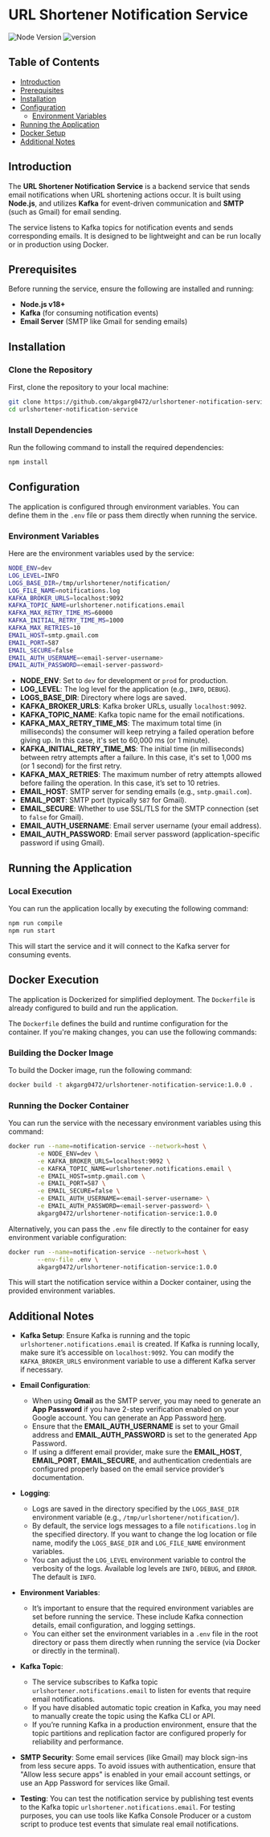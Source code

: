 # URL Shortener Notification Service

![Node Version](https://img.shields.io/badge/Node-18-green)
![version](https://img.shields.io/badge/version-1.1.2blue)

## Table of Contents

- [Introduction](#introduction)
- [Prerequisites](#prerequisites)
- [Installation](#installation)
- [Configuration](#configuration)
  - [Environment Variables](#environment-variables)
- [Running the Application](#running-the-application)
- [Docker Setup](#docker-setup)
- [Additional Notes](#additional-notes)

## Introduction

The **URL Shortener Notification Service** is a backend service that sends email notifications when URL shortening actions occur. It is built using **Node.js**, and utilizes **Kafka** for event-driven communication and **SMTP** (such as Gmail) for email sending.

The service listens to Kafka topics for notification events and sends corresponding emails. It is designed to be lightweight and can be run locally or in production using Docker.

## Prerequisites

Before running the service, ensure the following are installed and running:

- **Node.js v18+**
- **Kafka** (for consuming notification events)
- **Email Server** (SMTP like Gmail for sending emails)

## Installation

### Clone the Repository

First, clone the repository to your local machine:

```bash
git clone https://github.com/akgarg0472/urlshortener-notification-service.git
cd urlshortener-notification-service
```

### Install Dependencies

Run the following command to install the required dependencies:

```bash
npm install
```

## Configuration

The application is configured through environment variables. You can define them in the `.env` file or pass them directly when running the service.

### Environment Variables

Here are the environment variables used by the service:

```bash
NODE_ENV=dev
LOG_LEVEL=INFO
LOGS_BASE_DIR=/tmp/urlshortener/notification/
LOG_FILE_NAME=notifications.log
KAFKA_BROKER_URLS=localhost:9092
KAFKA_TOPIC_NAME=urlshortener.notifications.email
KAFKA_MAX_RETRY_TIME_MS=60000
KAFKA_INITIAL_RETRY_TIME_MS=1000
KAFKA_MAX_RETRIES=10
EMAIL_HOST=smtp.gmail.com
EMAIL_PORT=587
EMAIL_SECURE=false
EMAIL_AUTH_USERNAME=<email-server-username>
EMAIL_AUTH_PASSWORD=<email-server-password>
```

- **NODE_ENV**: Set to `dev` for development or `prod` for production.
- **LOG_LEVEL**: The log level for the application (e.g., `INFO`, `DEBUG`).
- **LOGS_BASE_DIR**: Directory where logs are saved.
- **KAFKA_BROKER_URLS**: Kafka broker URLs, usually `localhost:9092`.
- **KAFKA_TOPIC_NAME**: Kafka topic name for the email notifications.
- **KAFKA_MAX_RETRY_TIME_MS**: The maximum total time (in milliseconds) the consumer will keep retrying a failed operation before giving up. In this case, it's set to 60,000 ms (or 1 minute).
- **KAFKA_INITIAL_RETRY_TIME_MS**: The initial time (in milliseconds) between retry attempts after a failure. In this case, it's set to 1,000 ms (or 1 second) for the first retry.
- **KAFKA_MAX_RETRIES**: The maximum number of retry attempts allowed before failing the operation. In this case, it’s set to 10 retries.
- **EMAIL_HOST**: SMTP server for sending emails (e.g., `smtp.gmail.com`).
- **EMAIL_PORT**: SMTP port (typically `587` for Gmail).
- **EMAIL_SECURE**: Whether to use SSL/TLS for the SMTP connection (set to `false` for Gmail).
- **EMAIL_AUTH_USERNAME**: Email server username (your email address).
- **EMAIL_AUTH_PASSWORD**: Email server password (application-specific password if using Gmail).

## Running the Application

### Local Execution

You can run the application locally by executing the following command:

```bash
npm run compile
npm run start
```

This will start the service and it will connect to the Kafka server for consuming events.

## Docker Execution

The application is Dockerized for simplified deployment. The `Dockerfile` is already configured to build and run the application.

The `Dockerfile` defines the build and runtime configuration for the container. If you're making changes, you can use the following commands:

### Building the Docker Image

To build the Docker image, run the following command:

```bash
docker build -t akgarg0472/urlshortener-notification-service:1.0.0 .
```

### Running the Docker Container

You can run the service with the necessary environment variables using this command:

```bash
docker run --name=notification-service --network=host \
        -e NODE_ENV=dev \
        -e KAFKA_BROKER_URLS=localhost:9092 \
        -e KAFKA_TOPIC_NAME=urlshortener.notifications.email \
        -e EMAIL_HOST=smtp.gmail.com \
        -e EMAIL_PORT=587 \
        -e EMAIL_SECURE=false \
        -e EMAIL_AUTH_USERNAME=<email-server-username> \
        -e EMAIL_AUTH_PASSWORD=<email-server-password> \
        akgarg0472/urlshortener-notification-service:1.0.0
```

Alternatively, you can pass the `.env` file directly to the container for easy environment variable configuration:

```bash
docker run --name=notification-service --network=host \
        --env-file .env \
        akgarg0472/urlshortener-notification-service:1.0.0
```

This will start the notification service within a Docker container, using the provided environment variables.

## Additional Notes

- **Kafka Setup**: Ensure Kafka is running and the topic `urlshortener.notifications.email` is created. If Kafka is running locally, make sure it’s accessible on `localhost:9092`. You can modify the `KAFKA_BROKER_URLS` environment variable to use a different Kafka server if necessary.

- **Email Configuration**:

  - When using **Gmail** as the SMTP server, you may need to generate an **App Password** if you have 2-step verification enabled on your Google account. You can generate an App Password [here](https://myaccount.google.com/apppasswords).
  - Ensure that the **EMAIL_AUTH_USERNAME** is set to your Gmail address and **EMAIL_AUTH_PASSWORD** is set to the generated App Password.
  - If using a different email provider, make sure the **EMAIL_HOST**, **EMAIL_PORT**, **EMAIL_SECURE**, and authentication credentials are configured properly based on the email service provider’s documentation.

- **Logging**:

  - Logs are saved in the directory specified by the `LOGS_BASE_DIR` environment variable (e.g., `/tmp/urlshortener/notification/`).
  - By default, the service logs messages to a file `notifications.log` in the specified directory. If you want to change the log location or file name, modify the `LOGS_BASE_DIR` and `LOG_FILE_NAME` environment variables.
  - You can adjust the `LOG_LEVEL` environment variable to control the verbosity of the logs. Available log levels are `INFO`, `DEBUG`, and `ERROR`. The default is `INFO`.

- **Environment Variables**:

  - It’s important to ensure that the required environment variables are set before running the service. These include Kafka connection details, email configuration, and logging settings.
  - You can either set the environment variables in a `.env` file in the root directory or pass them directly when running the service (via Docker or directly in the terminal).

- **Kafka Topic**:

  - The service subscribes to Kafka topic `urlshortener.notifications.email` to listen for events that require email notifications.
  - If you have disabled automatic topic creation in Kafka, you may need to manually create the topic using the Kafka CLI or API.
  - If you’re running Kafka in a production environment, ensure that the topic partitions and replication factor are configured properly for reliability and performance.

- **SMTP Security**:
  Some email services (like Gmail) may block sign-ins from less secure apps. To avoid issues with authentication, ensure that "Allow less secure apps" is enabled in your email account settings, or use an App Password for services like Gmail.

- **Testing**:
  You can test the notification service by publishing test events to the Kafka topic `urlshortener.notifications.email`. For testing purposes, you can use tools like Kafka Console Producer or a custom script to produce test events that simulate real email notifications.
